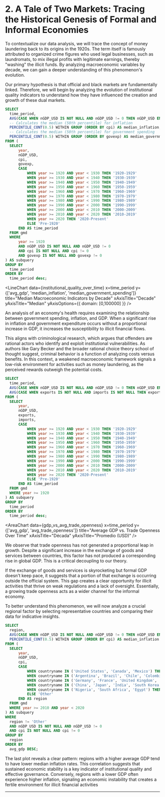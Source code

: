 # 2. A Tale of Two Markets: Tracing the Historical Genesis of Formal and Informal Economies


To contextualize our data analysis, we will trace the concept of money laundering back to its origins in the 1920s. The term itself is famously attributed to organized crime figures who used legal businesses, such as laundromats, to mix illegal profits with legitimate earnings, thereby "washing" the illicit funds. By analyzing macroeconomic variables by decade, we can gain a deeper understanding of this phenomenon's evolution.


Our primary hypothesis is that official and black markets are fundamentally linked. Therefore, we will begin by analyzing the evolution of institutional quality indicators to understand how they have influenced the creation and growth of these dual markets.




```sql institutional_quality_over_time
SELECT
  time_period,
  AVG(CASE WHEN nGDP_USD IS NOT NULL AND nGDP_USD != 0 THEN nGDP_USD END) AS avg_gdp,
  -- Calculates the median (50th percentile) for inflation
  PERCENTILE_CONT(0.5) WITHIN GROUP (ORDER BY cpi) AS median_inflation,
  -- Calculates the median (50th percentile) for government spending
  PERCENTILE_CONT(0.5) WITHIN GROUP (ORDER BY govexp) AS median_government_spending
FROM (
  SELECT
      year,
      nGDP_USD,
      cpi,
      govexp,
      CASE
          WHEN year >= 1920 AND year < 1930 THEN '1920-1929'
          WHEN year >= 1930 AND year < 1940 THEN '1930-1939'
          WHEN year >= 1940 AND year < 1950 THEN '1940-1949'
          WHEN year >= 1950 AND year < 1960 THEN '1950-1959'
          WHEN year >= 1960 AND year < 1970 THEN '1960-1969'
          WHEN year >= 1970 AND year < 1980 THEN '1970-1979'
          WHEN year >= 1980 AND year < 1990 THEN '1980-1989'
          WHEN year >= 1990 AND year < 2000 THEN '1990-1999'
          WHEN year >= 2000 AND year < 2010 THEN '2000-2009'
          WHEN year >= 2010 AND year < 2020 THEN '2010-2019'
          WHEN year >= 2020 THEN '2020-Present'
          ELSE 'Pre-1920'
      END AS time_period
  FROM gmd
  WHERE
      year >= 1920
      AND nGDP_USD IS NOT NULL AND nGDP_USD != 0
      AND cpi IS NOT NULL AND cpi != 0
      AND govexp IS NOT NULL AND govexp != 0
) AS subquery
GROUP BY
  time_period
ORDER BY
  time_period desc;
```




<LineChart
  data={institutional_quality_over_time}
  x=time_period
  y={['avg_gdp', 'median_inflation', 'median_government_spending']}
  title="Median Macroeconomic Indicators by Decade"
  xAxisTitle="Decade"
  yAxisTitle="Median"
  yAxisOptions={{
    domain: [0,100000]
  }}
/>




An analysis of an economy's health requires examining the relationship between government spending, inflation, and GDP. When a significant rise in inflation and government expenditure occurs without a proportional increase in GDP, it increases the susceptibility to illicit financial flows.


This aligns with criminological research, which argues that offenders are rational actors who identify and exploit institutional vulnerabilities. As authors like Gary Becker and the broader rational choice theory school of thought suggest, criminal behavior is a function of analyzing costs versus benefits. In this context, a weakened macroeconomic framework signals a low-risk environment for activities such as money laundering, as the perceived rewards outweigh the potential costs.




```sql gdp_vs_avg_trade_openness
SELECT
  time_period,
  AVG(CASE WHEN nGDP_USD IS NOT NULL AND nGDP_USD != 0 THEN nGDP_USD END) AS avg_gdp,
  AVG(CASE WHEN exports IS NOT NULL AND imports IS NOT NULL THEN exports + imports END) AS avg_trade_openness
FROM (
  SELECT
      year,
      nGDP_USD,
      exports,
      imports,
      CASE
          WHEN year >= 1920 AND year < 1930 THEN '1920-1929'
          WHEN year >= 1930 AND year < 1940 THEN '1930-1939'
          WHEN year >= 1940 AND year < 1950 THEN '1940-1949'
          WHEN year >= 1950 AND year < 1960 THEN '1950-1959'
          WHEN year >= 1960 AND year < 1970 THEN '1960-1969'
          WHEN year >= 1970 AND year < 1980 THEN '1970-1979'
          WHEN year >= 1980 AND year < 1990 THEN '1980-1989'
          WHEN year >= 1990 AND year < 2000 THEN '1990-1999'
          WHEN year >= 2000 AND year < 2010 THEN '2000-2009'
          WHEN year >= 2010 AND year < 2020 THEN '2010-2019'
          WHEN year >= 2020 THEN '2020-Present'
          ELSE 'Pre-1920'
      END AS time_period
  FROM gmd
  WHERE year >= 1920
) AS subquery
GROUP BY
  time_period
ORDER BY
  time_period desc;
```
<AreaChart
  data={gdp_vs_avg_trade_openness}
  x=time_period
  y={['avg_gdp', 'avg_trade_openness']}
  title="Average GDP vs. Trade Openness Over Time"
  xAxisTitle="Década"
  yAxisTitle="Promedio (USD)"
/>


We observe that trade openness has not generated a proportional leap in growth. Despite a significant increase in the exchange of goods and services between countries, this factor has not produced a corresponding rise in global GDP. This is a critical decoupling to our theory.


If the exchange of goods and services is skyrocketing but formal GDP doesn't keep pace, it suggests that a portion of that exchange is occurring outside the official system. This gap creates a clear opportunity for illicit activities that thrive on weak regulations and a lack of oversight. Essentially, a growing trade openness acts as a wider channel for the informal economy.


To better understand this phenomenon, we will now analyze a crucial regional factor by selecting representative countries and comparing their data for indicative insights.


```sql regional_comparison
SELECT
  region,
  AVG(CASE WHEN nGDP_USD IS NOT NULL AND nGDP_USD != 0 THEN nGDP_USD END) AS avg_gdp,
  PERCENTILE_CONT(0.5) WITHIN GROUP (ORDER BY cpi) AS median_inflation
FROM (
  SELECT
      year,
      nGDP_USD,
      cpi,
      CASE
          WHEN countryname IN ('United States', 'Canada', 'Mexico') THEN 'North America'
          WHEN countryname IN ('Argentina', 'Brazil', 'Chile', 'Colombia', 'Venezuela') THEN 'South America'
          WHEN countryname IN ('Germany', 'France', 'United Kingdom', 'Spain', 'Italy') THEN 'Europe'
          WHEN countryname IN ('China', 'Japan', 'India', 'South Korea') THEN 'Asia'
          WHEN countryname IN ('Nigeria', 'South Africa', 'Egypt') THEN 'Africa'
          ELSE 'Other'
      END AS region
  FROM gmd
  WHERE year >= 2010 AND year < 2020
) AS subquery
WHERE
  region != 'Other'
  AND nGDP_USD IS NOT NULL AND nGDP_USD != 0
  AND cpi IS NOT NULL AND cpi != 0
GROUP BY
  region
ORDER BY
  avg_gdp DESC;
```




<ScatterPlot
  data={regional_comparison}
  x=median_inflation
  y=avg_gdp
  size=avg_gdp
  color=region
  series=region
  title="Average GDP vs. Median Inflation by Region (2010-2019)"
  xAxisTitle="Median Inflation (%)"
  yAxisTitle="PAverage GDP (USD)"
/>
The last plot reveals a clear pattern: regions with a higher average GDP tend to have lower median inflation rates. This correlation suggests that sustained economic stability is a key indicator of institutional quality and effective governance. Conversely, regions with a lower GDP often experience higher inflation, signaling an economic instability that creates a fertile environment for illicit financial activities




------

